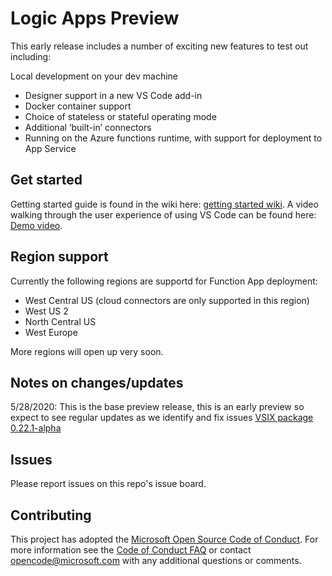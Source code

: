 # Logic Apps Preview

This early release includes a number of exciting new features to test out including:

Local development on your dev machine

* Designer support in a new VS Code add-in
* Docker container support
* Choice of stateless or stateful operating mode
* Additional ‘built-in’ connectors
* Running on the Azure functions runtime, with support for deployment to App Service

## Get started

Getting started guide is found in the wiki here: [getting started wiki](https://github.com/Azure/logicapps/wiki/1.-Preview-notes-for-participants).
A video walking through the user experience of using VS Code can be found here: [Demo video](LogicAppsV2Demo.mp4).

## Region support

Currently the following regions are supportd for Function App deployment:

* West Central US (cloud connectors are only supported in this region)
* West US 2
* North Central US
* West Europe

More regions will open up very soon.

## Notes on changes/updates

5/28/2020: This is the base preview release, this is an early preview so expect to see regular updates as we identify and fix issues
[VSIX package 0.22.1-alpha](https://workflowscdn.azureedge.net/2020-05-preview/VsExtension/LogicAppsVSCodeExtension-0.22.1-alpha.zip)

## Issues

Please report issues on this repo's issue board.

## Contributing

This project has adopted the [Microsoft Open Source Code of Conduct](https://opensource.microsoft.com/codeofconduct/). For more information see the [Code of Conduct FAQ](https://opensource.microsoft.com/codeofconduct/faq/) or contact [opencode@microsoft.com](mailto:opencode@microsoft.com) with any additional questions or comments.
